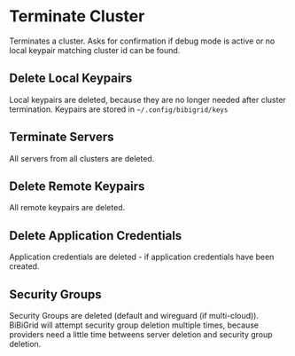 # Terminate Cluster
Terminates a cluster. Asks for confirmation if debug mode is active or no local keypair matching cluster id can be found.

## Delete Local Keypairs
Local keypairs are deleted, because they are no longer needed after cluster termination.
Keypairs are stored in `~/.config/bibigrid/keys`

## Terminate Servers
All servers from all clusters are deleted.

## Delete Remote Keypairs
All remote keypairs are deleted.

## Delete Application Credentials
Application credentials are deleted - if application credentials have been created.

## Security Groups
Security Groups are deleted (default and wireguard (if multi-cloud)).
BiBiGrid will attempt security group deletion multiple times, because providers need a little time betweens server deletion and
security group deletion.